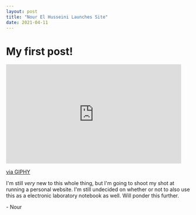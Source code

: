 ```yaml
---
layout: post
title: "Nour El Husseini Launches Site"
date: 2021-04-11
---
```


# My first post!

<iframe src="https://giphy.com/embed/12PhfWZDEgVbXi" width="480" height="271" frameBorder="0" class="giphy-embed" allowFullScreen></iframe><p><a href="https://giphy.com/gifs/reaction-happy-excited-12PhfWZDEgVbXi">via GIPHY</a></p>

I'm still *very* new to this whole thing, but I'm going to shoot my shot at running a personal website. I'm still undecided on whether or not to also use this as a electronic laboratory notebook as well. Will ponder this further. 

\- Nour
